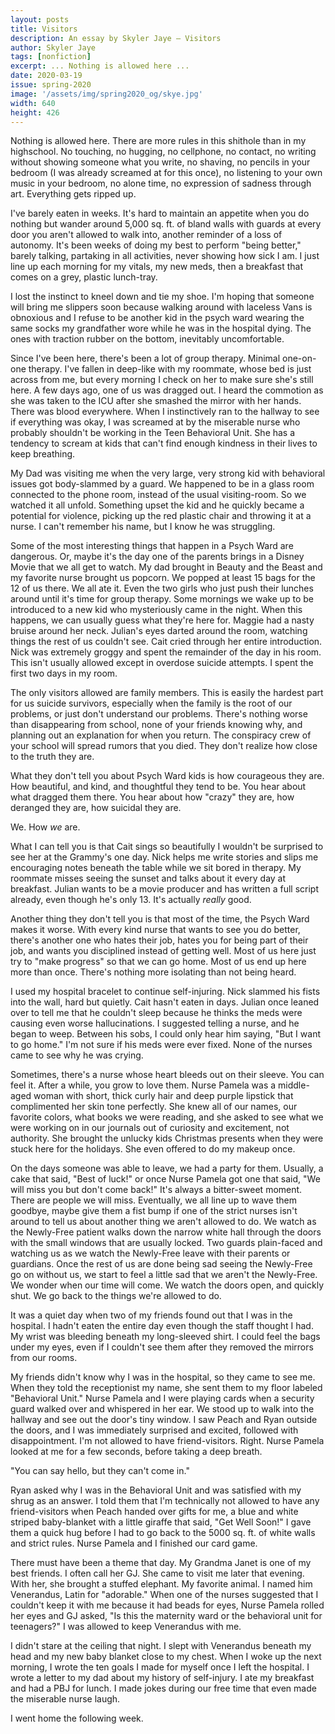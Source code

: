 ```yaml
---
layout: posts
title: Visitors
description: An essay by Skyler Jaye – Visitors
author: Skyler Jaye
tags: [nonfiction]
excerpt: ... Nothing is allowed here ...
date: 2020-03-19
issue: spring-2020
image: '/assets/img/spring2020_og/skye.jpg'
width: 640
height: 426
---
```


Nothing is allowed here. There are more rules in this shithole than in
my highschool. No touching, no hugging, no cellphone, no contact, no
writing without showing someone what you write, no shaving, no pencils
in your bedroom (I was already screamed at for this once), no listening
to your own music in your bedroom, no alone time, no expression of
sadness through art. Everything gets ripped up.

I've barely eaten in weeks. It's hard to maintain an appetite when you
do nothing but wander around 5,000 sq. ft. of bland walls with guards at
every door you aren't allowed to walk into, another reminder of a loss
of autonomy. It's been weeks of doing my best to perform "being better,"
barely talking, partaking in all activities, never showing how sick I
am. I just line up each morning for my vitals, my new meds, then a
breakfast that comes on a grey, plastic lunch-tray.

I lost the instinct to kneel down and tie my shoe. I'm hoping that
someone will bring me slippers soon because walking around with laceless
Vans is obnoxious and I refuse to be another kid in the psych ward
wearing the same socks my grandfather wore while he was in the hospital
dying. The ones with traction rubber on the bottom, inevitably
uncomfortable.

Since I've been here, there's been a lot of group therapy. Minimal
one-on-one therapy. I've fallen in deep-like with my roommate, whose bed
is just across from me, but every morning I check on her to make sure
she's still here. A few days ago, one of us was dragged out. I heard the
commotion as she was taken to the ICU after she smashed the mirror with
her hands. There was blood everywhere. When I instinctively ran to the
hallway to see if everything was okay, I was screamed at by the
miserable nurse who probably shouldn't be working in the Teen Behavioral
Unit. She has a tendency to scream at kids that can't find enough
kindness in their lives to keep breathing.

My Dad was visiting me when the very large, very strong kid with
behavioral issues got body-slammed by a guard. We happened to be in a
glass room connected to the phone room, instead of the usual
visiting-room. So we watched it all unfold. Something upset the kid and
he quickly became a potential for violence, picking up the red plastic
chair and throwing it at a nurse. I can't remember his name, but I know
he was struggling.

Some of the most interesting things that happen in a Psych Ward are
dangerous. Or, maybe it's the day one of the parents brings in a Disney
Movie that we all get to watch. My dad brought in Beauty and the Beast
and my favorite nurse brought us popcorn. We popped at least 15 bags for
the 12 of us there. We all ate it. Even the two girls who just push
their lunches around until it's time for group therapy. Some mornings we
wake up to be introduced to a new kid who mysteriously came in the
night. When this happens, we can usually guess what they're here for.
Maggie had a nasty bruise around her neck. Julian's eyes darted around
the room, watching things the rest of us couldn't see. Cait cried
through her entire introduction. Nick was extremely groggy and spent the
remainder of the day in his room. This isn't usually allowed except in
overdose suicide attempts. I spent the first two days in my room.

The only visitors allowed are family members. This is easily the hardest
part for us suicide survivors, especially when the family is the root of
our problems, or just don't understand our problems. There's nothing
worse than disappearing from school, none of your friends knowing why,
and planning out an explanation for when you return. The conspiracy crew
of your school will spread rumors that you died. They don't realize how
close to the truth they are.

What they don't tell you about Psych Ward kids is how courageous they
are. How beautiful, and kind, and thoughtful they tend to be. You hear
about what dragged them there. You hear about how "crazy" they are, how
deranged they are, how suicidal they are.

We. How *we* are.

What I can tell you is that Cait sings so beautifully I wouldn't be
surprised to see her at the Grammy's one day. Nick helps me write
stories and slips me encouraging notes beneath the table while we sit
bored in therapy. My roommate misses seeing the sunset and talks about
it every day at breakfast. Julian wants to be a movie producer and has
written a full script already, even though he's only 13. It's actually
*really* good.

Another thing they don't tell you is that most of the time, the Psych
Ward makes it worse. With every kind nurse that wants to see you do
better, there's another one who hates their job, hates you for being
part of their job, and wants you disciplined instead of getting well.
Most of us here just try to "make progress" so that we can go home. Most
of us end up here more than once. There's nothing more isolating than
not being heard.

I used my hospital bracelet to continue self-injuring. Nick slammed his
fists into the wall, hard but quietly. Cait hasn't eaten in days. Julian
once leaned over to tell me that he couldn't sleep because he thinks the
meds were causing even worse hallucinations. I suggested telling a
nurse, and he began to weep. Between his sobs, I could only hear him
saying, "But I want to go home." I'm not sure if his meds were ever
fixed. None of the nurses came to see why he was crying.

Sometimes, there's a nurse whose heart bleeds out on their sleeve. You
can feel it. After a while, you grow to love them. Nurse Pamela was a
middle-aged woman with short, thick curly hair and deep purple lipstick
that complimented her skin tone perfectly. She knew all of our names,
our favorite colors, what books we were reading, and she asked to see
what we were working on in our journals out of curiosity and excitement,
not authority. She brought the unlucky kids Christmas presents when they
were stuck here for the holidays. She even offered to do my makeup once.

On the days someone was able to leave, we had a party for them. Usually,
a cake that said, "Best of luck!" or once Nurse Pamela got one that
said, "We will miss you but don't come back!" It's always a bitter-sweet
moment. There are people we will miss. Eventually, we all line up to
wave them goodbye, maybe give them a fist bump if one of the strict
nurses isn't around to tell us about another thing we aren't allowed to
do. We watch as the Newly-Free patient walks down the narrow white hall
through the doors with the small windows that are usually locked. Two
guards plain-faced and watching us as we watch the Newly-Free leave with
their parents or guardians. Once the rest of us are done being sad
seeing the Newly-Free go on without us, we start to feel a little sad
that we aren't the Newly-Free. We wonder when our time will come. We
watch the doors open, and quickly shut. We go back to the things we're
allowed to do.

It was a quiet day when two of my friends found out that I was in the
hospital. I hadn't eaten the entire day even though the staff thought I
had. My wrist was bleeding beneath my long-sleeved shirt. I could feel
the bags under my eyes, even if I couldn't see them after they removed
the mirrors from our rooms.

My friends didn't know why I was in the hospital, so they came to see
me. When they told the receptionist my name, she sent them to my floor
labeled "Behavioral Unit." Nurse Pamela and I were playing cards when a
security guard walked over and whispered in her ear. We stood up to walk
into the hallway and see out the door's tiny window. I saw Peach and
Ryan outside the doors, and I was immediately surprised and excited,
followed with disappointment. I'm not allowed to have friend-visitors.
Right. Nurse Pamela looked at me for a few seconds, before taking a deep
breath.

"You can say hello, but they can't come in."

Ryan asked why I was in the Behavioral Unit and was satisfied with my
shrug as an answer. I told them that I'm technically not allowed to have
any friend-visitors when Peach handed over gifts for me, a blue and
white striped baby-blanket with a little giraffe that said, "Get Well
Soon!" I gave them a quick hug before I had to go back to the 5000 sq.
ft. of white walls and strict rules. Nurse Pamela and I finished our
card game.

There must have been a theme that day. My Grandma Janet is one of my
best friends. I often call her GJ. She came to visit me later that
evening. With her, she brought a stuffed elephant. My favorite animal. I
named him Venerandus, Latin for "adorable." When one of the nurses
suggested that I couldn't keep it with me because it had beads for eyes,
Nurse Pamela rolled her eyes and GJ asked, "Is this the maternity ward
or the behavioral unit for teenagers?" I was allowed to keep Venerandus
with me.

I didn't stare at the ceiling that night. I slept with Venerandus
beneath my head and my new baby blanket close to my chest. When I woke
up the next morning, I wrote the ten goals I made for myself once I left
the hospital. I wrote a letter to my dad about my history of
self-injury. I ate my breakfast and had a PBJ for lunch. I made jokes
during our free time that even made the miserable nurse laugh.

I went home the following week.
